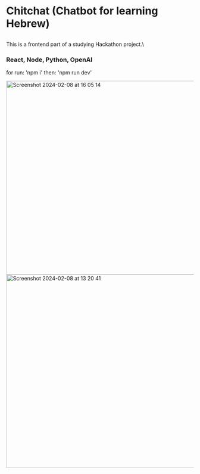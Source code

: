 # Chitchat (Chatbot for learning Hebrew)
## 
This is a frontend part of a studying Hackathon project.\ 

### React, Node, Python, OpenAI
for run: 'npm i'
then: 'npm run dev'

<img width="520" alt="Screenshot 2024-02-08 at 16 05 14" src="https://github.com/marieslo/front-end/assets/110108878/b3818bc3-795e-43e3-b799-81a30506783e">
<img width="520" alt="Screenshot 2024-02-08 at 13 20 41" src="https://github.com/marieslo/front-end/assets/110108878/c936e880-bcb1-4df0-abb5-d5dccd7f7153">

